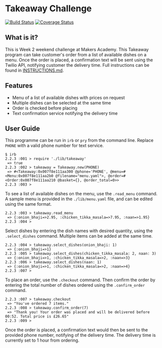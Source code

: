 Takeaway Challenge
===================
[![Build Status](https://travis-ci.org/yyl29/takeaway-challenge.svg?branch=master)](https://travis-ci.org/yyl29/takeaway-challenge) [![Coverage Status](https://coveralls.io/repos/github/yyl29/takeaway-challenge/badge.svg?branch=master)](https://coveralls.io/github/yyl29/takeaway-challenge?branch=master)

What is it?
-----------

This is Week 2 weekend challenge at Makers Academy. This Takeaway program can take customer's order from a list of available dishes on a menu. Once the order is placed, a confirmation text will be sent using the Twilio API, notifying customer the delivery time. Full instructions can be found in [INSTRUCTIONS.md](https://github.com/yyl29/takeaway-challenge/blob/master/INSTRUCTIONS.md).

Features
---------

* Menu of a list of available dishes with prices on request
* Multiple dishes can be selected at the same time
* Order is checked before placing
* Text confirmation service notifying the delivery time

User Guide
----------

This programme can be run in `irb` or `pry` from the command line. Replace `PHONE` with a valid phone number for text service.

```
$ irb
2.2.3 :001 > require './lib/takeaway'
 => true
2.2.3 :002 > takeaway = Takeaway.new(PHONE)
 => #<Takeaway:0x007f8e111aa300 @phone='PHONE', @menu=#<Menu:0x007f8e111aa2b0 @filename="menu.yaml">, @order=#<Order:0x007f8e111aa210 @basket={}, @order_total=0>>
2.2.3 :003 >
```

To see a list of available dishes on the menu, use the `.read_menu` command. A sample menu is provided in the `./lib/menu.yaml` file, and can be edited using the same format.

```
2.2.3 :003 > takeaway.read_menu
 => {:onion_bhaji=>2.95, :chicken_tikka_masala=>7.95, :naan=>1.95}
2.2.3 :004 >
```

Select dishes by entering the dish names with desired quantity, using the `.select_dishes` command. Multiple items can be added at the same time.

```
2.2.3 :004 > takeaway.select_dishes(onion_bhaji: 1)
 => {:onion_bhaji=>1}
2.2.3 :005 > takeaway.select_dishes(chicken_tikka_masala: 2, naan: 3)
 => {:onion_bhaji=>1, :chicken_tikka_masala=>2, :naan=>3}
2.2.3 :006 > takeaway.select_dishes(naan: 1)
 => {:onion_bhaji=>1, :chicken_tikka_masala=>2, :naan=>4}
2.2.3 :007 >
```

To place an order, use the `.checkout` command. Then confirm the order by entering the total number of dishes ordered using the `.confirm_order` command.

```
2.2.3 :007 > takeaway.checkout
 => "You've ordered 7 items."
2.2.3 :008 > takeaway.confirm_order(7)
 => "Thank you! Your order was placed and will be delivered before 00:52. Total price is £26.65"
2.2.3 :009 >
```

Once the order is placed, a confirmation text would then be sent to the provided phone number, notifying of the delivery time. The delivery time is currently set to 1 hour from ordering.
